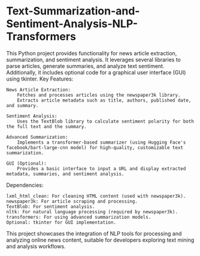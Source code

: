 # Text-Summarization-and-Sentiment-Analysis-NLP-Transformers
This Python project provides functionality for news article extraction, summarization, and sentiment analysis. It leverages several libraries to parse articles, generate summaries, and analyze text sentiment. Additionally, it includes optional code for a graphical user interface (GUI) using tkinter.
Key Features:

    News Article Extraction:
        Fetches and processes articles using the newspaper3k library.
        Extracts article metadata such as title, authors, published date, and summary.

    Sentiment Analysis:
        Uses the TextBlob library to calculate sentiment polarity for both the full text and the summary.

    Advanced Summarization:
        Implements a transformer-based summarizer (using Hugging Face's facebook/bart-large-cnn model) for high-quality, customizable text summarization.

    GUI (Optional):
        Provides a basic interface to input a URL and display extracted metadata, summaries, and sentiment analysis.

Dependencies:

    lxml_html_clean: For cleaning HTML content (used with newspaper3k).
    newspaper3k: For article scraping and processing.
    TextBlob: For sentiment analysis.
    nltk: For natural language processing (required by newspaper3k).
    transformers: For using advanced summarization models.
    Optional: tkinter for GUI implementation.

This project showcases the integration of NLP tools for processing and analyzing online news content, suitable for developers exploring text mining and analysis workflows.
